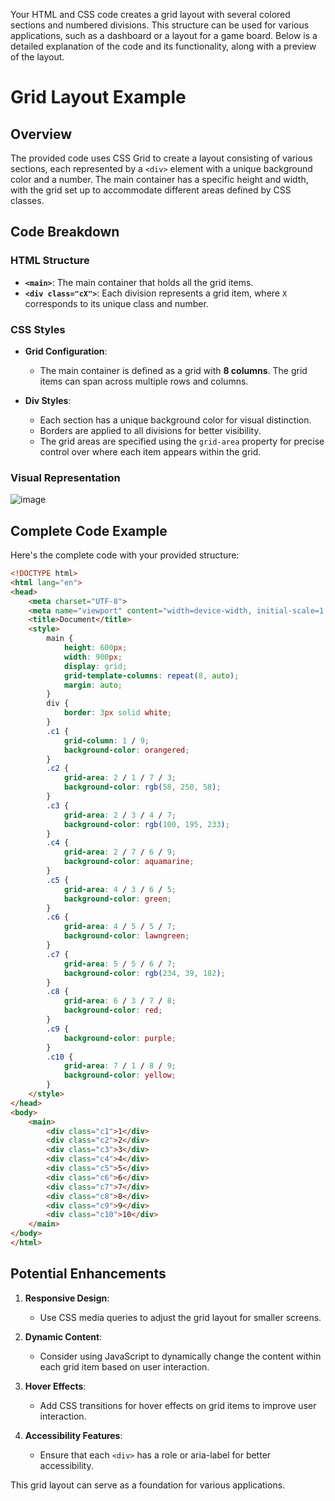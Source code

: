 Your HTML and CSS code creates a grid layout with several colored sections and numbered divisions. This structure can be used for various applications, such as a dashboard or a layout for a game board. Below is a detailed explanation of the code and its functionality, along with a preview of the layout.

# Grid Layout Example

## Overview
The provided code uses CSS Grid to create a layout consisting of various sections, each represented by a `<div>` element with a unique background color and a number. The main container has a specific height and width, with the grid set up to accommodate different areas defined by CSS classes.

## Code Breakdown

### HTML Structure
- **`<main>`**: The main container that holds all the grid items.
- **`<div class="cX">`**: Each division represents a grid item, where `X` corresponds to its unique class and number.

### CSS Styles
- **Grid Configuration**:
  - The main container is defined as a grid with **8 columns**. The grid items can span across multiple rows and columns.
  
- **Div Styles**:
  - Each section has a unique background color for visual distinction.
  - Borders are applied to all divisions for better visibility.
  - The grid areas are specified using the `grid-area` property for precise control over where each item appears within the grid.

### Visual Representation
![image](https://github.com/user-attachments/assets/3f5645e5-f907-4a9e-b114-352d2dfa28b5)

## Complete Code Example
Here's the complete code with your provided structure:

```html
<!DOCTYPE html>
<html lang="en">
<head>
    <meta charset="UTF-8">
    <meta name="viewport" content="width=device-width, initial-scale=1.0">
    <title>Document</title>
    <style>
        main {
            height: 600px;
            width: 900px;
            display: grid;
            grid-template-columns: repeat(8, auto);
            margin: auto;
        }
        div {
            border: 3px solid white;
        }
        .c1 {
            grid-column: 1 / 9;
            background-color: orangered;
        }
        .c2 {
            grid-area: 2 / 1 / 7 / 3;
            background-color: rgb(58, 250, 58);
        }
        .c3 {
            grid-area: 2 / 3 / 4 / 7;
            background-color: rgb(100, 195, 233);
        }
        .c4 {
            grid-area: 2 / 7 / 6 / 9;
            background-color: aquamarine;
        }
        .c5 {
            grid-area: 4 / 3 / 6 / 5;
            background-color: green;
        }
        .c6 {
            grid-area: 4 / 5 / 5 / 7;
            background-color: lawngreen;
        }
        .c7 {
            grid-area: 5 / 5 / 6 / 7;
            background-color: rgb(234, 39, 182);
        }
        .c8 {
            grid-area: 6 / 3 / 7 / 8;
            background-color: red;
        }
        .c9 {
            background-color: purple;
        }
        .c10 {
            grid-area: 7 / 1 / 8 / 9;
            background-color: yellow;
        }
    </style>
</head>
<body>
    <main>
        <div class="c1">1</div>
        <div class="c2">2</div>
        <div class="c3">3</div>
        <div class="c4">4</div>
        <div class="c5">5</div>
        <div class="c6">6</div>
        <div class="c7">7</div>
        <div class="c8">8</div>
        <div class="c9">9</div>
        <div class="c10">10</div>
    </main>
</body>
</html>
```

## Potential Enhancements
1. **Responsive Design**:
   - Use CSS media queries to adjust the grid layout for smaller screens.
   
2. **Dynamic Content**:
   - Consider using JavaScript to dynamically change the content within each grid item based on user interaction.
   
3. **Hover Effects**:
   - Add CSS transitions for hover effects on grid items to improve user interaction.

4. **Accessibility Features**:
   - Ensure that each `<div>` has a role or aria-label for better accessibility.

This grid layout can serve as a foundation for various applications.

